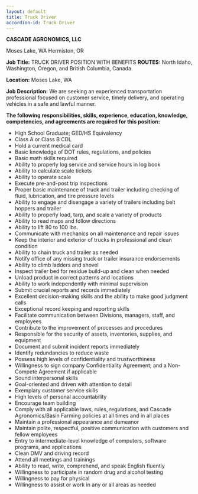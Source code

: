 ```yaml
---
layout: default
title: Truck Driver
accordion-id: Truck Driver 
---
```


**CASCADE AGRONOMICS, LLC**

Moses Lake, WA
Hermiston, OR

**Job Title:**   TRUCK DRIVER POSITION WITH BENEFITS
**ROUTES:** North Idaho, Washington, Oregon, and British Columbia, Canada.

**Location:**  Moses Lake, WA

**Job Description:** 
We are seeking an experienced transportation professional focused on customer service, timely delivery, and operating vehicles in a safe and lawful manner.

**The following responsibilities, skills, experience, education, knowledge, competencies, and agreements are required for this position:**

* High School Graduate; GED/HS Equivalency
* Class A or Class B CDL 
* Hold a current medical card
* Basic knowledge of DOT rules, regulations, and policies
* Basic math skills required
* Ability to properly log service and service hours in log book
* Ability to calculate scale tickets
* Ability to operate scale
* Execute pre-and-post trip inspections 
* Proper basic maintenance of truck and trailer including checking of fluid, lubrication, and tire pressure levels
* Ability to engage and disengage a variety of trailers including belt hoppers and trailer
* Ability to properly load, tarp, and scale a variety of products
* Ability to read maps and follow directions
* Ability to lift 80 to 100 lbs.
* Communicate with mechanics on all maintenance and repair issues
* Keep the interior and exterior of trucks in professional and clean condition
* Ability to chain truck and trailer as needed
* Notify office of any missing truck or trailer insurance endorsements
* Ability to climb ladders and shovel
* Inspect trailer bed for residue build-up and clean when needed
* Unload product in correct patterns and locations
* Ability to work independently with minimal supervision
* Submit crucial reports and records immediately
* Excellent decision-making skills and the ability to make good judgment calls 
* Exceptional record keeping and reporting skills
* Facilitate communication between Divisions, managers, staff, and employees
* Contribute to the improvement of processes and procedures 
* Responsible for the security of assets, inventories, supplies, and equipment
* Document and submit incident reports immediately
* Identify redundancies to reduce waste
* Possess high levels of confidentiality and trustworthiness
* Willingness to sign company Confidentiality Agreement; and a Non-Compete Agreement if applicable 
* Sound interpersonal skills
* Goal-oriented and driven with attention to detail
* Exemplary customer service skills 
* High levels of personal accountability
* Encourage team building 
* Comply with all applicable laws, rules, regulations, and Cascade Agronomics/Basin Farming policies at all times and in all places
* Maintain a professional appearance and demeanor
* Maintain polite, respectful, positive communication with customers and fellow employees 
* Entry to intermediate-level knowledge of computers, software programs, and applications
* Clean DMV and driving record
* Attend all meetings and trainings
* Ability to read, write, comprehend, and speak English fluently
* Willingness to participate in random drug and alcohol testing 
* Willingness to pay for physical
* Willingness to assist or work in any or all areas as needed
